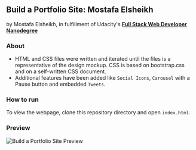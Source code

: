 ## Build a Portfolio Site: Mostafa Elsheikh
by Mostafa Elsheikh, in fulfillment of Udacity's <i class="icon-cog"></i> **[Full Stack Web Developer Nanodegree](https://www.udacity.com/course/nd004)**
### About
- HTML and CSS files were written and iterated until the files is a representative of the design mockup. CSS is based on bootstrap.css and on a self-written CSS document.
- Additional features have been added like `Social Icons`, `Carousel` with a Pause button and embedded `Tweets`.
### How to run
To view the webpage, clone this repository directory <i class="icon-folder-open"></i> and open <i class="icon-file"></i> `index.html`.
### Preview
![Build a Portfolio Site Preview](https://github.com/Sasa94s/FullStack-ND/blob/master/Project%202/Preview.JPG)
